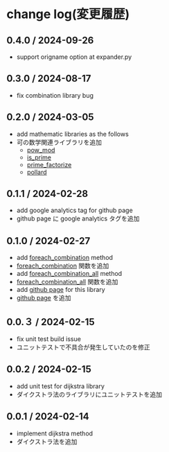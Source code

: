# change log(変更履歴)

## 0.4.0 / 2024-09-26

- support origname option at expander.py

## 0.3.0 / 2024-08-17

- fix combination library bug

## 0.2.0 / 2024-03-05

- add mathematic libraries as the follows
- 可の数学関連ライブラリを追加
  - [pow_mod](d5/da2/namespacebcpl.html#a58c3ca1e46633af7c7fb85a65b28fe62)
  - [is_prime](d5/da2/namespacebcpl.html#af6d1ac2a68a6e6958d999935344e2b06)
  - [prime_factorize](d5/da2/namespacebcpl.html#a7acec159c4c16e9cd79216fedca94c48)
  - [pollard](d5/da2/namespacebcpl.html#ab3f983aaf4888662f1d4b795d9862f5a)

## 0.1.1 / 2024-02-28

- add google analytics tag for github page
- github page に google analytics タグを追加

## 0.1.0 / 2024-02-27

- add [foreach_combination](https://byplayer.github.io/byplayer_cp_library/d5/da2/namespacebcpl.html#a676f38aa58b7120f705c153a99564601) method
- [foreach_combination](https://byplayer.github.io/byplayer_cp_library/d5/da2/namespacebcpl.html#a676f38aa58b7120f705c153a99564601) 関数を追加
- add [foreach_combination_all](https://byplayer.github.io/byplayer_cp_library/d5/da2/namespacebcpl.html#a3955c6a9122d5b6461cf2bcc7457a5c0) method
- [foreach_combination_all](https://byplayer.github.io/byplayer_cp_library/d5/da2/namespacebcpl.html#a3955c6a9122d5b6461cf2bcc7457a5c0) 関数を追加
- add [github page](https://byplayer.github.io/byplayer_cp_library/) for this library
- [github page](https://byplayer.github.io/byplayer_cp_library/) を追加

## 0.0.３ / 2024-02-15

- fix unit test build issue
- ユニットテストで不具合が発生していたのを修正

## 0.0.2 / 2024-02-15

- add unit test for dijkstra library
- ダイクストラ法のライブラリにユニットテストを追加

## 0.0.1 / 2024-02-14

- implement dijkstra method
- ダイクストラ法を追加
